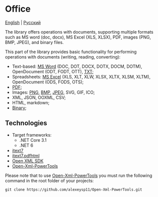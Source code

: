 # Office

[English](README.md) | [Русский](README.ru.md)

The library offers operations with documents, supporting multiple formats such as MS word (doc, docx), MS Excel (XLS, XLSX), PDF, images (PNG, BMP, JPEG), and binary files.

This part of the library provides basic functionality for performing operations with documents (writing, reading, converting):
- Text-based: [MS Word](DocFormats/TextBased/MSWordConverter.cs) (DOC, DOT, DOCX, DOTX, DOCM, DOTM), OpenDocument (ODT, FODT, OTT), [TXT](DocFormats/TextBased/TxtConverter.cs);
- Spreadsheets: [MS Excel](DocFormats/Spreadsheets/MSExcelConverter.cs) (XLS, XLT, XLW, XLSX, XLTX, XLSM, XLTM), OpenDocument (ODS, FODS, OTS);
- [PDF](DocFormats/PdfConverter.cs);
- Images: [PNG](DocFormats/Images/PngConverter.cs), [BMP](DocFormats/Images/BmpConverter.cs), [JPEG](DocFormats/Images/JpegConverter.cs), SVG, GIF, ICO;
- XML, JSON, OOXML, CSV;
- HTML, markdown;
- [Binary](DocFormats/BinaryConverter.cs);

## Technologies 

- Target frameworks:
  - .NET Core 3.1
  - .NET 6
- [itext7](https://github.com/itext/itext7-dotnet)
- [itext7.pdfhtml](https://github.com/itext/i7n-pdfhtml)
- [Open XML SDK](https://github.com/dotnet/Open-XML-SDK)
- [Open-Xml-PowerTools](https://github.com/alexeysp11/Open-Xml-PowerTools.git)

Please note that to use [Open-Xml-PowerTools](https://github.com/alexeysp11/Open-Xml-PowerTools.git) you must run the following command in the root folder of your projects:

```
git clone https://github.com/alexeysp11/Open-Xml-PowerTools.git
```
